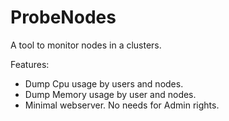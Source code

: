 # ProbeNodes

A tool to monitor nodes in a clusters.

Features:

* Dump Cpu usage by users and nodes.
* Dump Memory usage by user and nodes.
* Minimal webserver. No needs for Admin rights.
